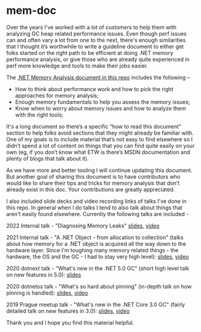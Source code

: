 # mem-doc
Over the years I've worked with a lot of customers to help them with analyzing GC heap related performance issues. Even though perf issues can and often vary a lot from one to the next, there's enough similarities that I thought it’s worthwhile to write a guideline document to either get folks started on the right path to be efficient at doing .NET memory performance analysis, or give those who are already quite experienced in perf more knowledge and tools to make their jobs easier.

The [.NET Memory Analysis document in this repo](./doc/.NETMemoryPerformanceAnalysis.md) includes the following –

+ How to think about performance work and how to pick the right approaches for memory analysis;
+ Enough memory fundamentals to help you assess the memory issues;
+ Know when to worry about memory issues and how to analyze them with the right tools;

It's a long document so there’s a specific “how to read this document” section to help folks avoid sections that they might already be familiar with. One of my goals is to include material that’s not easy to find elsewhere so I didn’t spend a lot of content on things that you can find quite easily on your own (eg, if you don’t know what ETW is there’s MSDN documentation and plenty of blogs that talk about it).

As we have more and better tooling I will continue updating this document. But another goal of sharing this document is to have contributors who would like to share their tips and tricks for memory analysis that don’t already exist in this doc. Your contributions are greatly appreciated. 

I also included slide decks and video recording links of talks I've done in this repo. In general when I do talks I tend to also talk about things that aren't easily found elsewhere. Currently the following talks are included -

2022 Internal talk - "Diagnosing Memory Leaks" [slides](https://github.com/Maoni0/mem-doc/blob/master/presentation/MemoryLeakDiag.pptx), [video](https://www.youtube.com/watch?v=ImeiUzbdMzc)

2021 Internal talk - "A .NET Object - from allocation to collection" (talks about how memory for a .NET object is acquired all the way down to the hardware layer. Since I'm toughing many memory related things - the hardware, the OS and the GC - I had to stay very high level): [slides](./presentation/ObjectJourney.pptx), [video](https://www.youtube.com/watch?v=1Qmvme70w9c)

2020 dotnext talk - "What's new in the .NET 5.0 GC" (short high level talk on new features in 5.0): [slides](./presentation/dotnext2020-new-in-5-GC.pptx)

2020 dotnetos talk - "What's so hard about pinning" (in-depth talk on how pinning is handled): [slides](./presentation/dotnetos2020-Pinning.pptx), [video](https://www.youtube.com/watch?v=troNdmHEu2g)

2019 Prague meetup talk - "What's new in the .NET Core 3.0 GC" (fairly detailed talk on new features in 3.0): [slides](./presentation/PragueMeetup2019.pptx), [video](https://www.youtube.com/watch?v=m4fddMZDceQ)

Thank you and I hope you find this material helpful.

